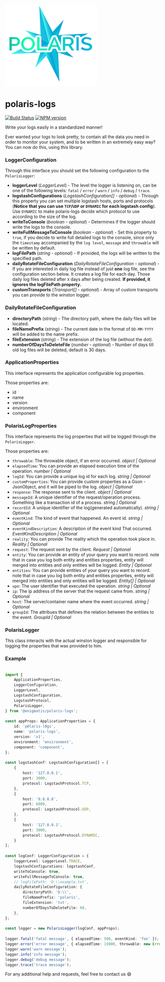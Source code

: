 ![Polaris-logo](static/img/polaris-sm.png)

# polaris-logs

[![Build Status](https://travis-ci.com/Enigmatis/polaris-logs.svg?branch=develop)](https://travis-ci.com/Enigmatis/polaris-logs)
[![NPM version](https://img.shields.io/npm/v/@enigmatis/polaris-logs.svg?style=flat-square)](https://www.npmjs.com/package/@enigmatis/polaris-logs)

Write your logs easily in a standardized manner!

Ever wanted your logs to look pretty, to contain all the data you need in order to monitor your system, and to be written in an extremely easy way? You can now do this, using this library.

### LoggerConfiguration

Through this interface you should set the following configuration to the `PolarisLogger`:

-   **loggerLevel** (_LoggerLevel_) - The level the logger is listening on, can be one of the following levels: `fatal` /
    `error` / `warn` / `info` / `debug` / `trace`.
-   **logstashConfigurations** (_LogstashConfiguration[] - optional_) - Through this property you can set multiple logstash
    hosts, ports and protocols (**Notice that you can use `TCP`/`UDP` or `DYNAMIC` for each logstash config**).
    Use `DYNAMIC` to make polaris-logs decide which protocol to use according to the size of the log.
-   **writeToConsole** (_boolean - optional_) - Determines if the logger should write the logs to the console.
-   **writeFullMessageToConsole** (_boolean - optional_) - Set this property to `true`, if you decide to write full
    detailed logs to the console, since only the `timestamp` accompanied by the `log level`, `message` and
    `throwable` will be written by default.
-   **logFilePath** (_string - optional_) - If provided, the logs will be written to the specified path.
-   **dailyRotateFileConfiguration** (_DailyRotateFileConfiguration - optional_) - If you are interested in daily log file
    instead of just **one** log file, see the configuration section below. It creates a log file for each day. Those daily
    log files deleted after `X` days after being created. **If provided, it ignores the logFilePath property.**
-   **customTransports** (_Transport[] - optional_) - Array of custom transports you can provide to the winston logger.

### DailyRotateFileConfiguration

-   **directoryPath** (_string_) - The directory path, where the daily files will be located.
-   **fileNamePrefix** (_string_) - The current date in the format of `DD-MM-YYYY` will be added to the name prefix.
-   **fileExtension** (_string_) - The extension of the log file (without the dot).
-   **numberOfDaysToDeleteFile** (_number - optional_) - Number of days till old log files will be deleted, default is 30
    days.

### ApplicationProperties

This interface represents the application configurable log properties.

Those properties are:

-   id
-   name
-   version
-   environment
-   component

### PolarisLogProperties

This interface represents the log properties that will be logged through the `PolarisLogger`.

Those properties are:
- `throwable`: The throwable object, if an error occurred. *object | Optional*
- `elapsedTime`: You can provide an elapsed execution time of the operation. *number | Optional*
- `logId`: You can provide a unique log id for each log. *string | Optional*
- `customProperties`: You can provide custom properties as a Gson - JsonObject, and it will be piped to the log. *object | Optional*
- `response`: The response sent to the client. *object | Optional*
- `messageId`: A unique identifier of the request/operation process. Something like a transaction id of a process. *string | Optional*
- `recordId`: A unique identifier of the log(generated automatically). *string | Optional*
- `eventKind`: The kind of event that happened. An event id. *string | Optional*
- `eventKindDescription`: A description of the event kind That occurred. *EventKindDescription | Optional*
- `reality`: You can provide The reality which the operation took place in. *Reality | Optional*
- `request`: The request sent by the client. *Request | Optional*
- `entity`: You can provide an entity of your query you want to record. note that in case you log both entity and entities properties, entity will merged into entities and only entities will be logged. *Entity | Optional*
- `entities`: You can provide entities of your query you want to record. note that in case you log both entity and entities properties, entity will merged into entities and only entities will be logged. *Entity[] | Optional*
- `upn`: The user identifier that executed the operation. *string | Optional*
- `ip`: The ip address of the server that the request came from. *string | Optional*
- `host`: The server/container name where the event occurred. *string | Optional*
- `groupId`: The attribues that defines the relation between the entities to the event. *GroupId | Optional*

### PolarisLogger

This class interacts with the actual winston logger and responsible for logging the properties that was provided to him.

### Example

```TypeScript

import {
    ApplicationProperties,
    LoggerConfiguration,
    LoggerLevel,
    LogstashConfiguration,
    LogstashProtocol,
    PolarisLogger,
} from '@enigmatis/polaris-logs';

const appProps: ApplicationProperties = {
    id: 'p0laris-l0gs',
    name: 'polaris-logs',
    version: 'v1',
    environment: 'environment',
    component: 'component',
};

const logstashConf: LogstashConfiguration[] = [
    {
        host: '127.0.0.1',
        port: 3000,
        protocol: LogstashProtocol.TCP,
    },
    {
        host: '8.8.8.8',
        port: 6000,
        protocol: LogstashProtocol.UDP,
    },
    {
        host: '127.0.0.1',
        port: 3000,
        protocol: LogstashProtocol.DYNAMIC,
    }
];

const logConf: LoggerConfiguration = {
    loggerLevel: LoggerLevel.TRACE,
    logstashConfigurations: logstashConf,
    writeToConsole: true,
    writeFullMessageToConsole: true,
    // logFilePath: 'D:\\example.txt',
    dailyRotateFileConfiguration: {
        directoryPath: 'D:\\',
        fileNamePrefix: 'polaris',
        fileExtension: 'txt',
        numberOfDaysToDeleteFile: 60,
    },
};

const logger = new PolarisLogger(logConf, appProps);

logger.fatal('fatal message', { elapsedTime: 500, eventKind: 'foo' });
logger.error('error message', { elapsedTime: 15000, throwable: new Error('oops') });
logger.warn('warn message');
logger.info('info message');
logger.debug('debug message');
logger.trace('trace message');

```

For any additional help and requests, feel free to contact us :smile:
